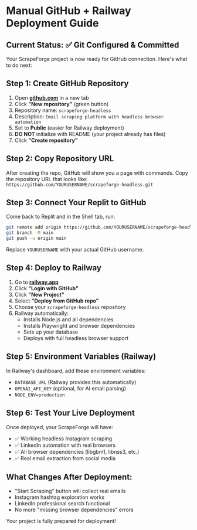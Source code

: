 # Manual GitHub + Railway Deployment Guide

## Current Status: ✅ Git Configured & Committed

Your ScrapeForge project is now ready for GitHub connection. Here's what to do next:

## Step 1: Create GitHub Repository
1. Open **[github.com](https://github.com)** in a new tab
2. Click **"New repository"** (green button)
3. Repository name: `scrapeforge-headless`
4. Description: `Email scraping platform with headless browser automation`
5. Set to **Public** (easier for Railway deployment)
6. **DO NOT** initialize with README (your project already has files)
7. Click **"Create repository"**

## Step 2: Copy Repository URL
After creating the repo, GitHub will show you a page with commands. 
Copy the repository URL that looks like:
`https://github.com/YOURUSERNAME/scrapeforge-headless.git`

## Step 3: Connect Your Replit to GitHub
Come back to Replit and in the Shell tab, run:
```bash
git remote add origin https://github.com/YOURUSERNAME/scrapeforge-headless.git
git branch -M main
git push -u origin main
```
Replace `YOURUSERNAME` with your actual GitHub username.

## Step 4: Deploy to Railway
1. Go to **[railway.app](https://railway.app)**
2. Click **"Login with GitHub"**
3. Click **"New Project"**
4. Select **"Deploy from GitHub repo"**
5. Choose your `scrapeforge-headless` repository
6. Railway automatically:
   - Installs Node.js and all dependencies
   - Installs Playwright and browser dependencies
   - Sets up your database
   - Deploys with full headless browser support

## Step 5: Environment Variables (Railway)
In Railway's dashboard, add these environment variables:
- `DATABASE_URL` (Railway provides this automatically)
- `OPENAI_API_KEY` (optional, for AI email parsing)
- `NODE_ENV=production`

## Step 6: Test Your Live Deployment
Once deployed, your ScrapeForge will have:
- ✅ Working headless Instagram scraping
- ✅ LinkedIn automation with real browsers
- ✅ All browser dependencies (libgbm1, libnss3, etc.)
- ✅ Real email extraction from social media

## What Changes After Deployment:
- "Start Scraping" button will collect real emails
- Instagram hashtag exploration works
- LinkedIn professional search functional
- No more "missing browser dependencies" errors

Your project is fully prepared for deployment!